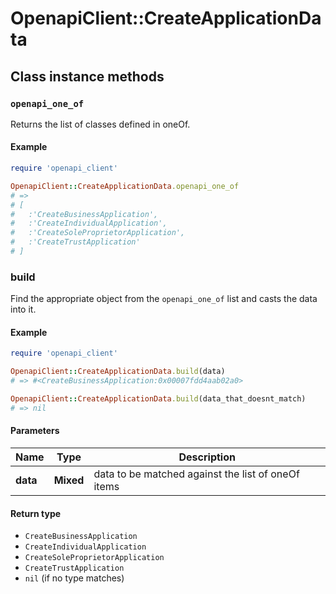 # OpenapiClient::CreateApplicationData

## Class instance methods

### `openapi_one_of`

Returns the list of classes defined in oneOf.

#### Example

```ruby
require 'openapi_client'

OpenapiClient::CreateApplicationData.openapi_one_of
# =>
# [
#   :'CreateBusinessApplication',
#   :'CreateIndividualApplication',
#   :'CreateSoleProprietorApplication',
#   :'CreateTrustApplication'
# ]
```

### build

Find the appropriate object from the `openapi_one_of` list and casts the data into it.

#### Example

```ruby
require 'openapi_client'

OpenapiClient::CreateApplicationData.build(data)
# => #<CreateBusinessApplication:0x00007fdd4aab02a0>

OpenapiClient::CreateApplicationData.build(data_that_doesnt_match)
# => nil
```

#### Parameters

| Name | Type | Description |
| ---- | ---- | ----------- |
| **data** | **Mixed** | data to be matched against the list of oneOf items |

#### Return type

- `CreateBusinessApplication`
- `CreateIndividualApplication`
- `CreateSoleProprietorApplication`
- `CreateTrustApplication`
- `nil` (if no type matches)

